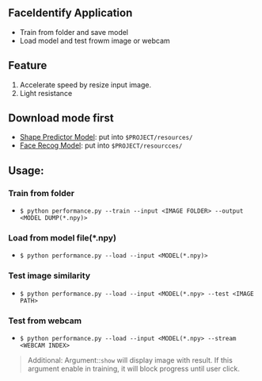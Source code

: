 FaceIdentify Application
---
* Train from folder and save model
* Load model and test frowm image or webcam

## Feature
1. Accelerate speed by resize input image.
2. Light resistance

## Download mode first
- [Shape Predictor Model](https://github.com/davisking/dlib-models/raw/master/shape_predictor_68_face_landmarks.dat.bz2): put into `$PROJECT/resources/`
- [Face Recog Model](https://github.com/davisking/dlib-models/raw/master/dlib_face_recognition_resnet_model_v1.dat.bz2): put into `$PROJECT/resourcces/`

## Usage:
### Train from folder
- `$ python performance.py --train --input <IMAGE FOLDER> --output <MODEL DUMP(*.npy)>`

### Load from model file(*.npy)
- `$ python performance.py --load --input <MODEL(*.npy)>`

### Test image similarity
- `$ python performance.py --load --input <MODEL(*.npy> --test <IMAGE PATH>`

### Test from webcam
- `$ python performance.py --load --input <MODEL(*.npy> --stream <WEBCAM INDEX>`

> Additional: Argument::`show` will display image with result. If this argument enable in training, it will block progress until user click.


